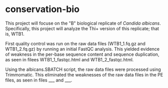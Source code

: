 # conservation-bio

This project will focuse on the "B" biological replicate of _Candida albicans_. Specifically, this project will analyze the Thi+ version of this replicate; that is, WTB1.  

First quality control was run on the raw data files (WTB1_1.fq.gz and WTB1_2.fq.gz) by running an initial FastQC analysis. This yielded evidence of weakness in the per-base sequence content and sequence duplication, as seen in filees WTB1_1_fastqc.html and WTB1_2_fastqc.html.

Using the albicans.SBATCH script, the raw data files were processed using Trimmomatic. This eliminated the weaknesses of the raw data files in the PE files, as seen in files ___ and ___.
